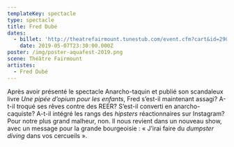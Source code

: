 ```yaml
---
templateKey: spectacle
type: spectacle
title: Fred Dubé
dates:
  - billet: 'http://theatrefairmount.tunestub.com/event.cfm?cart&id=290152'
    date: 2019-05-07T23:30:00.000Z
poster: /img/poster-aquafest-2019.png
scene: Théâtre Fairmount
artistes:
  - Fred Dubé
---
```

Après avoir présenté le spectacle Anarcho-taquin et publié son scandaleux livre _Une pipée d’opium pour les enfants_, Fred s’est-il maintenant assagi? A-t-il troqué ses rêves contre des REER? S’est-il converti en anarcho-caquiste? A-t-il intégré les rangs des _hipsters_ réactionnaires sur Instagram? Pour notre plus grand malheur, non. Il nous revient dans un nouveau show, avec un message pour la grande bourgeoisie : « J’irai faire du _dumpster diving_ dans vos cercueils ».
